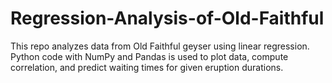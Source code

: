# Regression-Analysis-of-Old-Faithful
This repo analyzes data from Old Faithful geyser using linear regression. Python code with NumPy and Pandas is used to plot data, compute correlation, and predict waiting times for given eruption durations.
